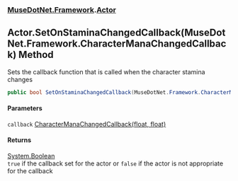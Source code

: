 ### [MuseDotNet.Framework](./MuseDotNet-Framework.md 'MuseDotNet.Framework').[Actor](./Actor.md 'MuseDotNet.Framework.Actor')
## Actor.SetOnStaminaChangedCallback(MuseDotNet.Framework.CharacterManaChangedCallback) Method
Sets the callback function that is called when the character stamina changes  
```csharp
public bool SetOnStaminaChangedCallback(MuseDotNet.Framework.CharacterManaChangedCallback callback);
```
#### Parameters
<a name='MuseDotNet-Framework-Actor-SetOnStaminaChangedCallback(MuseDotNet-Framework-CharacterManaChangedCallback)-callback'></a>
`callback` [CharacterManaChangedCallback(float, float)](./CharacterManaChangedCallback(float_float).md 'MuseDotNet.Framework.CharacterManaChangedCallback(float, float)')  
  
#### Returns
[System.Boolean](https://docs.microsoft.com/en-us/dotnet/api/System.Boolean 'System.Boolean')  
`true` if the callback set for the actor or `false` if the actor is not appropriate for the callback  
